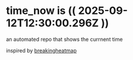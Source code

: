 # time_now is (( 2025-09-12T12:30:00.296Z ))

an automated repo that shows the currnent time

inspired by [breakingheatmap](https://github.com/breakingheatmap/breakingheatmap)